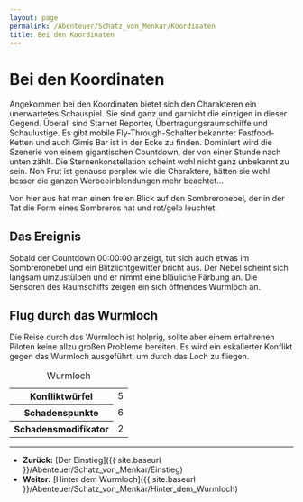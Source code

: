 ```yaml
---
layout: page
permalink: /Abenteuer/Schatz_von_Menkar/Koordinaten
title: Bei den Koordinaten
---
```


# Bei den Koordinaten

Angekommen bei den Koordinaten bietet sich den Charakteren ein unerwartetes Schauspiel. Sie sind ganz und garnicht die einzigen in dieser Gegend. Überall sind Starnet Reporter, Übertragungsraumschiffe und Schaulustige. Es gibt mobile Fly-Through-Schalter bekannter Fastfood-Ketten und auch Gimis Bar ist in der Ecke zu finden. Dominiert wird die Szenerie von einem gigantischen Countdown, der von einer Stunde nach unten zählt. Die Sternenkonstellation scheint wohl nicht ganz unbekannt zu sein. Noh Frut ist genauso perplex wie die Charaktere, hätten sie wohl besser die ganzen Werbeeinblendungen mehr beachtet…

Von hier aus hat man einen freien Blick auf den Sombreronebel, der in der Tat die Form eines Sombreros hat und rot/gelb leuchtet.

## Das Ereignis

Sobald der Countdown 00:00:00 anzeigt, tut sich auch etwas im Sombreronebel und ein Blitzlichtgewitter bricht aus. Der Nebel scheint sich langsam umzustülpen und er nimmt eine bläuliche Färbung an. Die Sensoren des Raumschiffs zeigen ein sich öffnendes Wurmloch an.

## Flug durch das Wurmloch

Die Reise durch das Wurmloch ist holprig, sollte aber einem erfahrenen Piloten keine allzu großen Probleme bereiten. Es wird ein eskalierter Konflikt gegen das Wurmloch ausgeführt, um durch das Loch zu fliegen.

<table>
<caption>Wurmloch</caption>
<tbody>
<tr><th>Konfliktwürfel</th><td>5</td></tr>
<tr><th>Schadenspunkte</th><td>6</td></tr>
<tr><th>Schadensmodifikator</th><td>2</td></tr>
</tbody>
</table>

***

- **Zurück:** [Der Einstieg]({{ site.baseurl }}/Abenteuer/Schatz_von_Menkar/Einstieg)
- **Weiter:** [Hinter dem Wurmloch]({{ site.baseurl }}/Abenteuer/Schatz_von_Menkar/Hinter_dem_Wurmloch)

